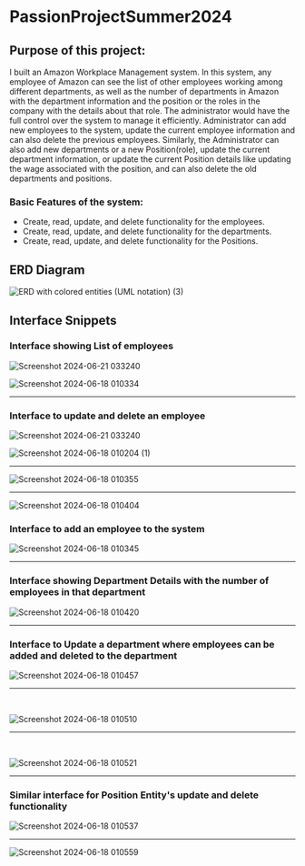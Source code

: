 # PassionProjectSummer2024

## Purpose of this project:
I built an Amazon Workplace Management system. In this system, any employee of Amazon can see the list of other employees working among different 
departments, as well as the number of departments in Amazon with the department information and the position or the roles in the company with the 
details about that role. 
The administrator would have the full control over the system to manage it efficiently. Administrator can add new employees to the system, update the
current employee information and can also delete the previous employees. Similarly, the Administrator can also add new departments or a new Position(role), update the current 
department information, or update the current Position details like updating the wage associated with the position, and can also delete the old departments and positions.

### Basic Features of the system:
- Create, read, update, and delete functionality for the employees.
- Create, read, update, and delete functionality for the departments.
- Create, read, update, and delete functionality for the Positions.

## ERD Diagram 
![ERD with colored entities (UML notation) (3)](https://github.com/AmanKaur1011/PassionProjectSummer2024/assets/156178926/bb2f3a18-4919-4cf1-a7b3-8e0283d7fe9b)

## Interface Snippets
### Interface showing List of employees
![Screenshot 2024-06-21 033240](https://github.com/AmanKaur1011/PassionProjectSummer2024/assets/156178926/0a5ee456-d4e2-499c-83eb-52b29c0e3377)

![Screenshot 2024-06-18 010334](https://github.com/AmanKaur1011/PassionProjectSummer2024/assets/156178926/d8d7acbd-d7ef-4fd7-86ab-f510d32e62e9)
<hr>

### Interface to update and delete an employee 
![Screenshot 2024-06-21 033240](https://github.com/AmanKaur1011/PassionProjectSummer2024/assets/156178926/8b7db5d1-92b0-4720-b18a-bf5ca24a028e)

![Screenshot 2024-06-18 010204 (1)](https://github.com/AmanKaur1011/PassionProjectSummer2024/assets/156178926/b5d6c485-896f-423a-b7e1-8d8735a3429d)
<hr>

![Screenshot 2024-06-18 010355](https://github.com/AmanKaur1011/PassionProjectSummer2024/assets/156178926/b3d727a0-2506-4983-b61b-a74e0a584969)
<hr>

![Screenshot 2024-06-18 010404](https://github.com/AmanKaur1011/PassionProjectSummer2024/assets/156178926/662dbf3c-b5ac-4e91-9fcf-5e826a0235a9)


### Interface to add an employee to the system
![Screenshot 2024-06-18 010345](https://github.com/AmanKaur1011/PassionProjectSummer2024/assets/156178926/3a52cc73-900c-4dd7-9e37-038e67c8a671)
<hr>

### Interface showing Department Details with the number of employees in that department

![Screenshot 2024-06-18 010420](https://github.com/AmanKaur1011/PassionProjectSummer2024/assets/156178926/01421604-fae2-4105-b5d1-3616201e5d13)
<hr>

### Interface to Update a department where employees can be added and deleted to the department
![Screenshot 2024-06-18 010457](https://github.com/AmanKaur1011/PassionProjectSummer2024/assets/156178926/7d87369f-4832-4e64-a8e9-46dcb0e4d007)
<br/>
<hr>
<br/>

![Screenshot 2024-06-18 010510](https://github.com/AmanKaur1011/PassionProjectSummer2024/assets/156178926/7f032df3-b4e5-4ede-bf27-1f8dea493962)
<br/>
<hr>
<br/>

![Screenshot 2024-06-18 010521](https://github.com/AmanKaur1011/PassionProjectSummer2024/assets/156178926/1263b218-86ed-4aec-8474-b7df6ce6ad01)
<hr>

### Similar interface for Position Entity's update and delete functionality

![Screenshot 2024-06-18 010537](https://github.com/AmanKaur1011/PassionProjectSummer2024/assets/156178926/9be60d40-c1bf-42a5-91c4-58f104731fb7)
<hr>

![Screenshot 2024-06-18 010559](https://github.com/AmanKaur1011/PassionProjectSummer2024/assets/156178926/0b5eec95-b9eb-4dd3-adac-fffe291e0f4a)







